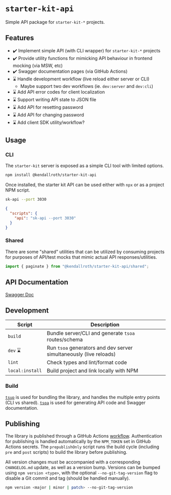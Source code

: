 # `starter-kit-api`

Simple API package for `starter-kit-*` projects.

## Features

- ✔️ Implement simple API (with CLI wrapper) for `starter-kit-*` projects
- ✔️ Provide utility functions for mimicking API behaviour in frontend mocking (via MSW, etc)
- ✔️ Swagger documentation pages (via GitHub Actions)
- ⌛ Handle development workflow (live reload either server or CLI)
  - Maybe support two dev workflows (ie. `dev:server` and `dev:cli`)
- ⌛ Add API error codes for client localization
- ⌛ Support writing API state to JSON file
- ⌛ Add API for resetting password
- ⌛ Add API for changing password
- ⌛ Add client SDK utility/workflow?

## Usage

### CLI

The `starter-kit` server is exposed as a simple CLI tool with limited options.

```sh
npm install @kendallroth/starter-kit-api
```

Once installed, the starter kit API can be used either with `npx` or as a project NPM script.

```sh
sk-api --port 3030
```

```json
{
  "scripts": {
    "api": "sk-api --port 3030"
  }
}
```

### Shared

There are some "shared" utilities that can be utilized by consuming projects for purposes of API/test mocks that mimic actual API responses/utilities.

```ts
import { paginate } from "@kendallroth/starter-kit-api/shared";
```

## API Documentation

[Swagger Doc](./docs/swagger.json)

## Development

| Script | Description |
|--------|-------------|
| `build` | Bundle server/CLI and generate `tsoa` routes/schema
| `dev` ⌛ | Run `tsoa` generators and dev server simultaneously (live reloads)
| `lint` | Check types and lint/format code
| `local:install` | Build project and link locally with NPM

### Build

[`tsup`](https://tsup.egoist.dev/) is used for bundling the library, and handles the multiple entry points (CLI vs shared). [`tsoa`](https://tsoa-community.github.io/docs/introduction.html) is used for generating API code and Swagger documentation.

## Publishing

The library is published through a GitHub Actions [workflow](./github/workflows/publish.yaml). Authentication for publishing is handled automatically by the `NPM_TOKEN` set in GitHub Actions secrets. The `prepublishOnly` script runs the build cycle (including `pre` and `post` scripts) to build the library before publishing.

All version changes must be accompanied with a corresponding `CHANGELOG.md` update, as well as a version bump. Versions can be bumped using `npm version <type>`, with the optional `--no-git-tag-version` flag to disable a Git commit and tag (should be handled manually).

```sh
npm version <major | minor | patch> --no-git-tag-version
```
